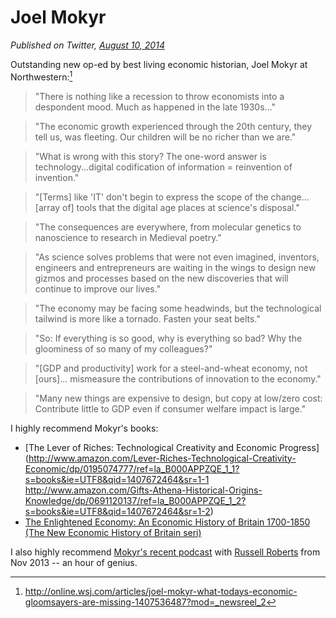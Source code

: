 # Joel Mokyr

*Published on Twitter, [August 10, 2014](https://twitter.com/pmarca/status/498436939414900736)*

Outstanding new op-ed by best living economic historian, Joel Mokyr at Northwestern:[^1]

> "There is nothing like a recession to throw economists into a despondent mood. Much as happened in the late 1930s..."

> "The economic growth experienced through the 20th century, they tell us, was fleeting. Our children will be no richer than we are."

> "What is wrong with this story? The one-word answer is technology...digital codification of information = reinvention of invention."

> "[Terms] like 'IT' don't begin to express the scope of the change...[array of] tools that the digital age places at science's disposal."

> "The consequences are everywhere, from molecular genetics to nanoscience to research in Medieval poetry."

> "As science solves problems that were not even imagined, inventors, engineers and entrepreneurs are waiting in the wings to design new gizmos and processes based on the new discoveries that will continue to improve our lives."

> "The economy may be facing some headwinds, but the technological tailwind is more like a tornado. Fasten your seat belts."

> "So: If everything is so good, why is everything so bad? Why the gloominess of so many of my colleagues?"

> "[GDP and productivity] work for a steel-and-wheat economy, not [ours]... mismeasure the contributions of innovation to the economy."

> "Many new things are expensive to design, but copy at low/zero cost: Contribute little to GDP even if consumer welfare impact is large."

I highly recommend Mokyr's books:
* [The Lever of Riches: Technological Creativity and Economic Progress](http://www.amazon.com/Lever-Riches-Technological-Creativity-Economic/dp/0195074777/ref=la_B000APPZQE_1_1?s=books&ie=UTF8&qid=1407672464&sr=1-1 http://www.amazon.com/Gifts-Athena-Historical-Origins-Knowledge/dp/0691120137/ref=la_B000APPZQE_1_2?s=books&ie=UTF8&qid=1407672464&sr=1-2)
* [The Enlightened Economy: An Economic History of Britain 1700-1850 (The New Economic History of Britain seri)](http://www.amazon.com/Enlightened-Economy-Economic-History-1700-1850/dp/0300189516/ref=la_B000APPZQE_1_3?s=books&ie=UTF8&qid=1407672464&sr=1-3)

I also highly recommend [Mokyr's recent podcast](http://www.econtalk.org/archives/2013/11/joel_mokyr_on_g.html) with [Russell Roberts](https://twitter.com/EconTalker) from Nov 2013 -- an hour of genius.

[^1]: http://online.wsj.com/articles/joel-mokyr-what-todays-economic-gloomsayers-are-missing-1407536487?mod=_newsreel_2

